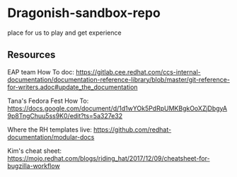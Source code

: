 # Dragonish-sandbox-repo

place for us to play and get experience


## Resources
EAP team How To doc: https://gitlab.cee.redhat.com/ccs-internal-documentation/documentation-reference-library/blob/master/git-reference-for-writers.adoc#update_the_documentation

Tana's Fedora Fest How To: https://docs.google.com/document/d/1d1wYOk5PdRpUMKBgkOoXZjDbgyA9p8TngChuu5ss9K0/edit?ts=5a327e32

Where the RH templates live: https://github.com/redhat-documentation/modular-docs

Kim's cheat sheet: https://mojo.redhat.com/blogs/riding_hat/2017/12/09/cheatsheet-for-bugzilla-workflow
